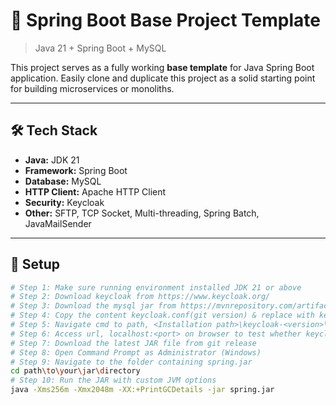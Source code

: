# 🚀 Spring Boot Base Project Template

> Java 21 + Spring Boot + MySQL

This project serves as a fully working **base template** for Java Spring Boot application. Easily clone and duplicate this project as a solid starting point for building microservices or monoliths.

---

## 🛠 Tech Stack

- **Java:** JDK 21  
- **Framework:** Spring Boot  
- **Database:** MySQL  
- **HTTP Client:** Apache HTTP Client 
- **Security:** Keycloak  
- **Other:** SFTP, TCP Socket, Multi-threading, Spring Batch, JavaMailSender  

---

## 🚀 Setup

```bash
# Step 1: Make sure running environment installed JDK 21 or above
# Step 2: Download keycloak from https://www.keycloak.org/
# Step 3: Download the mysql jar from https://mvnrepository.com/artifact/com.mysql/mysql-connector-j & put at <Installation path>\keycloak-<version>\providers
# Step 4: Copy the content keycloak.conf(git version) & replace with keycloak.conf at path, <Installation path>\keycloak-<version>\conf.  
# Step 5: Navigate cmd to path, <Installation path>\keycloak-<version>\bin & run, kc.bat start --optimized
# Step 6: Access url, localhost:<port> on browser to test whether keycloak is accessible. For further setup, please refer to https://www.keycloak.org/guides.
# Step 7: Download the latest JAR file from git release
# Step 8: Open Command Prompt as Administrator (Windows)
# Step 9: Navigate to the folder containing spring.jar
cd path\to\your\jar\directory
# Step 10: Run the JAR with custom JVM options
java -Xms256m -Xmx2048m -XX:+PrintGCDetails -jar spring.jar 
